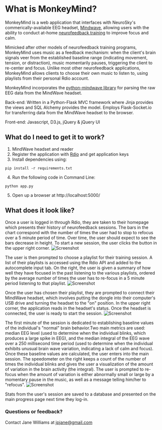 # What is MonkeyMind?

MonkeyMind is a web application that interfaces with NeuroSky's commerically-available EEG headset, [Mindwave](http://store.neurosky.com/products/mindwave-1), allowing users with the ability to conduct at-home [neurofeedback training](http://en.wikipedia.org/wiki/Neurofeedback) to improve focus and calm. 

Mimicked after other models of neurofeedback training programs, MonkeyMind uses music as a feedback mechanism: when the client's brain signals veer from the established baseline range (indicating movement, tension, or distraction), music momentarily pauses, triggering the client to re-center and focus. Unlike most other neurofeedback applications, MonkeyMind allows clients to choose their own music to listen to, using playlists from their personal Rdio account.

MonkeyMind incorporates the [python-mindwave library](https://github.com/akloster/python-mindwave/tree/master/pymindwave) for parsing the raw EEG data from the MindWave headset.

Back-end: Written in a Python-Flask MVC framework where Jinja provides the views and SQL Alchemy provides the model. Employs Flask-Socket.io for transferring data from the MindWave headset to the browser.

Front-end: Javascript, D3.js, jQuery & jQuery UI

## What do I need to get it to work?

1. MindWave headset and reader
2. Register the application with [Rdio](http://www.rdio.com/developers/) and get application keys
3. Install dependencies using:
```
pip install -r requirements.txt
```
4. Run the following code in Command Line:
```
python app.py
```
5. Open up a browser at http://localhost:5000/

## What does it look like?

Once a user is logged in through Rdio, they are taken to their homepage which presents their history of neurofeedback sessions. The bars in the chart correspond with the number of times the user had to stop to refocus over a 5 minute period of time. Over time, the user should expect to see the bars decrease in height. To start a new session, the user clicks the button in the upper right corner.
![Screenshot](https://raw.github.com/jpjane89/monkeymind/master/screenshots/progress.png)

The user is then prompted to choose a playlist for their training session. A list of their playlists is accessed using the Rdio API and added to the autocomplete input tab. On the right, the user is given a summary of how well they have focused in the past listening to the various playlists, ordered by the average number of times the user has to re-focus in a 5 minute period listening to that playlist.
![Screenshot](https://raw.github.com/jpjane89/monkeymind/master/screenshots/playlist.png)

Once the user has chosen their playlist, they are prompted to connect their MindWave headset, which involves putting the dongle into their computer's USB drive and turning the headset to the "on" position. In the upper right corner, the application reads in the headset's status. Once the headset is connected, the user is ready to start the session.
![Screenshot](https://raw.github.com/jpjane89/monkeymind/master/screenshots/connected.png)

The first minute of the session is dedicated to establishing baseline values of the individual's "normal" brain behavior.Two main metrics are used: median EEG level (used to determine when the individual blinks, which produces a large spike in EEG), and the median integral of the EEG wave over a 250 millisecond time period (used to determine when the individual exhibits unusual brain wave variation, indicating a lack of calm and focus). Once these baseline values are calculated, the user enters into the main session. The speedometer on the right keeps a count of the number of times the individual blinks and gives the user a visualization of the amount of variation in the brain activity (the integral). The user is prompted to re-focus when the amount of variation is either abnormally small or large by a momentary pause in the music, as well as a message telling him/her to "refocus".
![Screenshot](https://raw.github.com/jpjane89/monkeymind/master/screenshots/main_session.png)

Stats from the user's session are saved to a database and presented on the main progress page next time they log-in.

### Questions or feedback?
Contact Jane Williams at jpjane@gmail.com


